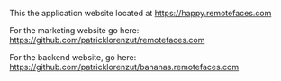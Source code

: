 This the application website located at https://happy.remotefaces.com

For the marketing website go here: https://github.com/patricklorenzut/remotefaces.com 

For the backend website, go here: https://github.com/patricklorenzut/bananas.remotefaces.com
